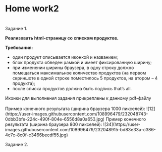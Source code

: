 # <b>Home work2</b>

#

Задание 1.<br>

<p><b>Реализовать html-страницу со списком продуктов.</b></p>
<b>Требования:</b>
<ul>
<li>один продукт описывается иконкой и названием;</li>
<li>блок продукта обведен рамкой и имеет фиксированную ширину;</li>
<li>при изменении ширины браузера, в одну строку должно помещаться максимальное количество продуктов (на первом скриншоте в одной строке поместилось 5 продуктов, на втором – 4 продукта);</li>
<li>после списка продуктов должна быть подпись that’s all.</li>
</ul>
Иконки для выполнения задания прикреплены к данному pdf-файлу<br>
<br>
Пример конечного результата (ширина браузера 1000 пикселей):
![12](https://user-images.githubusercontent.com/108996479/232048743-0dbb3bfe-224c-490f-804e-6556d8a0a653.jpg)
Пример конечного результата (ширина браузера 800 пикселей):
![34](https://user-images.githubusercontent.com/108996479/232048915-bd83e33a-c386-4c7c-8c0f-c3466becdf55.jpg)




Задание 2.<br>
